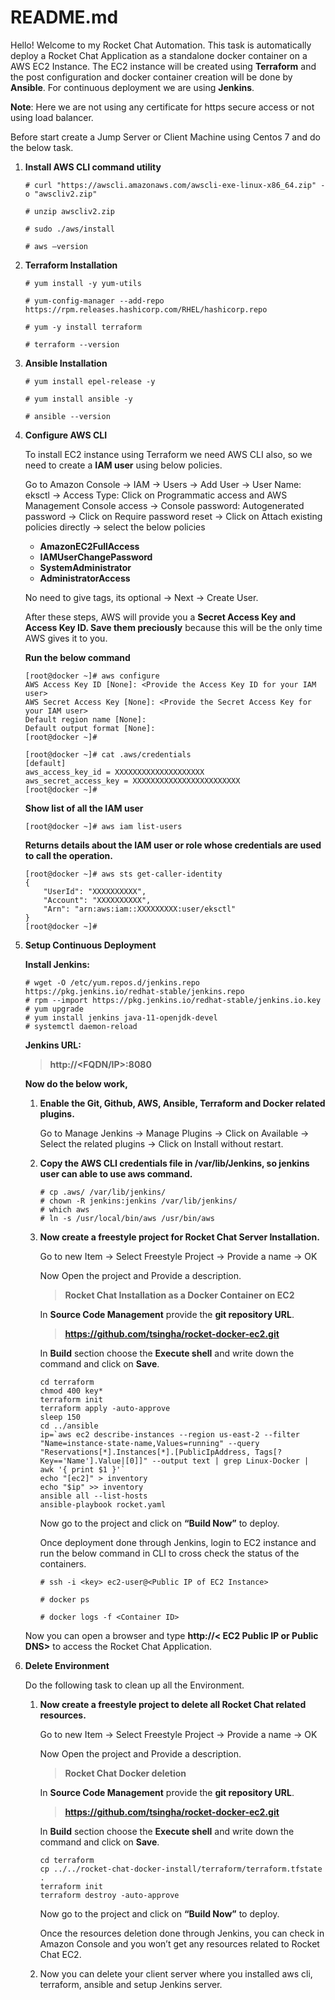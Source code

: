 # README.md

Hello! Welcome to my Rocket Chat Automation. This task is automatically deploy a Rocket Chat Application as a standalone docker container on a AWS EC2 Instance. The EC2 instance will be created using **Terraform** and the post configuration and docker container creation will be done by **Ansible**. For continuous deployment we are using **Jenkins**.

**Note**: Here we are not using any certificate for https secure access or not using load balancer.

Before start create a Jump Server or Client Machine using Centos 7 and do the below task.

1.	**Install AWS CLI command utility**
    ```
    # curl "https://awscli.amazonaws.com/awscli-exe-linux-x86_64.zip" -o "awscliv2.zip"

    # unzip awscliv2.zip

    # sudo ./aws/install

    # aws –version
    ```
2.	**Terraform Installation**
    ```
    # yum install -y yum-utils

    # yum-config-manager --add-repo https://rpm.releases.hashicorp.com/RHEL/hashicorp.repo

    # yum -y install terraform

    # terraform --version
    ```
3.	**Ansible Installation**
    ```
    # yum install epel-release -y

    # yum install ansible -y

    # ansible --version
    ```
4.	**Configure AWS CLI**

    To install EC2 instance using Terraform we need AWS CLI also, so we need to create a **IAM user** using below policies.

    Go to Amazon Console -> IAM -> Users -> Add User -> User Name: eksctl -> Access Type: Click on Programmatic access and AWS Management Console access -> Console password:       Autogenerated password -> Click on Require password reset -> Click on Attach existing policies directly -> select the below policies
    
    - **AmazonEC2FullAccess**
    - **IAMUserChangePassword**
    - **SystemAdministrator**
    - **AdministratorAccess**
    
    No need to give tags, its optional -> Next -> Create User.

    After these steps, AWS will provide you a **Secret Access Key and Access Key ID. Save them preciously** because this will be the only time AWS gives it to you.

    **Run the below command**
    ```
    [root@docker ~]# aws configure
    AWS Access Key ID [None]: <Provide the Access Key ID for your IAM user>
    AWS Secret Access Key [None]: <Provide the Secret Access Key for your IAM user>
    Default region name [None]:
    Default output format [None]:
    [root@docker ~]#
    
    [root@docker ~]# cat .aws/credentials
    [default]
    aws_access_key_id = XXXXXXXXXXXXXXXXXXXX
    aws_secret_access_key = XXXXXXXXXXXXXXXXXXXXXXXX
    [root@docker ~]#
    ```
    **Show list of all the IAM user**
    ```
    [root@docker ~]# aws iam list-users
    ```
    **Returns details about the IAM user or role whose credentials are used to call the operation.**
    ```
    [root@docker ~]# aws sts get-caller-identity
    {
        "UserId": "XXXXXXXXXX",
        "Account": "XXXXXXXXXX",
        "Arn": "arn:aws:iam::XXXXXXXXX:user/eksctl"
    }
    [root@docker ~]#
    ```
5.	**Setup Continuous Deployment**

    **Install Jenkins:**
    ```
    # wget -O /etc/yum.repos.d/jenkins.repo https://pkg.jenkins.io/redhat-stable/jenkins.repo
    # rpm --import https://pkg.jenkins.io/redhat-stable/jenkins.io.key
    # yum upgrade
    # yum install jenkins java-11-openjdk-devel
    # systemctl daemon-reload
    ```
    **Jenkins URL:**
    > **http://<FQDN/IP>:8080**
    
    **Now do the below work,**

    1.	**Enable the Git, Github, AWS, Ansible, Terraform and Docker related plugins.**

        Go to Manage Jenkins -> Manage Plugins -> Click on Available -> Select the related plugins -> Click on Install without restart.

    2.	**Copy the AWS CLI credentials file in /var/lib/Jenkins, so jenkins user can able to use aws command.**
        ```
        # cp .aws/ /var/lib/jenkins/
        # chown -R jenkins:jenkins /var/lib/jenkins/
        # which aws
        # ln -s /usr/local/bin/aws /usr/bin/aws
        ```
    3.	**Now create a freestyle project for Rocket Chat Server Installation.**

        Go to new Item -> Select Freestyle Project -> Provide a name -> OK

        Now Open the project and Provide a description.
        > **Rocket Chat Installation as a Docker Container on EC2**

        In **Source Code Management** provide the **git repository URL**.
        
        > **https://github.com/tsingha/rocket-docker-ec2.git**

        In **Build** section choose the **Execute shell** and write down the command and click on **Save**.
        ```
        cd terraform
        chmod 400 key*
        terraform init
        terraform apply -auto-approve
        sleep 150
        cd ../ansible
        ip=`aws ec2 describe-instances --region us-east-2 --filter "Name=instance-state-name,Values=running" --query "Reservations[*].Instances[*].[PublicIpAddress, Tags[?     Key=='Name'].Value|[0]]" --output text | grep Linux-Docker | awk '{ print $1 }'`
        echo "[ec2]" > inventory
        echo "$ip" >> inventory
        ansible all --list-hosts
        ansible-playbook rocket.yaml
        ```
        Now go to the project and click on **“Build Now”** to deploy.

        Once deployment done through Jenkins, login to EC2 instance and run the below command in CLI to cross check the status of the containers.
        ```
        # ssh -i <key> ec2-user@<Public IP of EC2 Instance>

        # docker ps

        # docker logs -f <Container ID>
        ```
    Now you can open a browser and type **http://< EC2 Public IP or Public DNS>** to access the Rocket Chat Application.

6.	**Delete Environment**

    Do the following task to clean up all the Environment.

    1.	**Now create a freestyle project to delete all Rocket Chat related resources.**

        Go to new Item -> Select Freestyle Project -> Provide a name -> OK
        
        Now Open the project and Provide a description.
        > **Rocket Chat Docker deletion**
        
        In **Source Code Management** provide the **git repository URL**.

        > **https://github.com/tsingha/rocket-docker-ec2.git**

        In **Build** section choose the **Execute shell** and write down the command and click on **Save**.
        ```
        cd terraform
        cp ../../rocket-chat-docker-install/terraform/terraform.tfstate .
        terraform init
        terraform destroy -auto-approve
        ```
        Now go to the project and click on **“Build Now”** to deploy.

        Once the resources deletion done through Jenkins, you can check in Amazon Console and you won’t get any resources related to Rocket Chat EC2.

    2.	Now you can delete your client server where you installed aws cli, terraform, ansible and setup Jenkins server.

